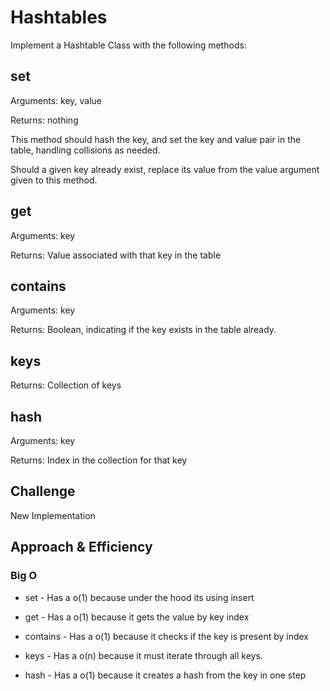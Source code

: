 # Hashtables

Implement a Hashtable Class with the following methods:

## set

Arguments: key, value

Returns: nothing

This method should hash the key, and set the key and value pair in the table, handling collisions as needed.

Should a given key already exist, replace its value from the value argument given to this method.

## get

Arguments: key

Returns: Value associated with that key in the table

## contains

Arguments: key

Returns: Boolean, indicating if the key exists in the table already.

## keys

Returns: Collection of keys

## hash

Arguments: key

Returns: Index in the collection for that key

## Challenge

New Implementation

## Approach & Efficiency

### Big O

- set - Has a o(1) because under the hood its using insert

- get - Has a o(1) because it gets the value by key index

- contains - Has a o(1) because it checks if the key is present by index

- keys - Has a o(n) because it must iterate through all keys.
  
- hash - Has a o(1) because it creates a hash from the key in one step

